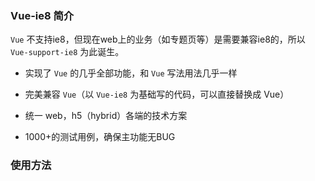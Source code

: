 ### Vue-ie8 简介

`Vue` 不支持ie8，但现在web上的业务（如专题页等）是需要兼容ie8的，所以 `Vue-support-ie8` 为此诞生。

* 实现了 `Vue` 的几乎全部功能，和 `Vue` 写法用法几乎一样

* 完美兼容 `Vue`（以 `Vue-ie8` 为基础写的代码，可以直接替换成 Vue）

* 统一 web，h5（hybrid）各端的技术方案

* 1000+的测试用例，确保主功能无BUG

### 使用方法






